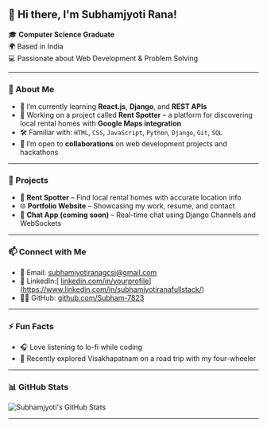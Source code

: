 ## 👋 Hi there, I'm Subhamjyoti Rana!

🎓 **Computer Science Graduate**  
🌍 Based in India  
💻 Passionate about Web Development & Problem Solving  

---

### 🚀 About Me

- 🌱 I’m currently learning **React.js**, **Django**, and **REST APIs**
- 🔭 Working on a project called **Rent Spotter** – a platform for discovering local rental homes with **Google Maps integration**
- 🛠️ Familiar with: `HTML`, `CSS`, `JavaScript`, `Python`, `Django`, `Git`, `SQL`
- 🤝 I’m open to **collaborations** on web development projects and hackathons

---

### 📂 Projects

- 🔎 **Rent Spotter** – Find local rental homes with accurate location info  
- 🌐 **Portfolio Website** – Showcasing my work, resume, and contact  
- 💬 **Chat App (coming soon)** – Real-time chat using Django Channels and WebSockets

---

### 📫 Connect with Me

- 📧 Email: subhamjyotiranagcsj@gmail.com
- 💼 LinkedIn:[ [linkedin.com/in/yourprofile](#)](https://www.linkedin.com/in/subhamjyotiranafullstack/)
- 🧑‍💻 GitHub: [github.com/Subham-7823](https://github.com/Subham-7823)

---

### ⚡ Fun Facts

- 🎧 Love listening to lo-fi while coding  
- 🚗 Recently explored Visakhapatnam on a road trip with my four-wheeler

---

### 📊 GitHub Stats

![Subhamjyoti's GitHub Stats](https://github-readme-stats.vercel.app/api?username=Subham-7823&show_icons=true&theme=radical)

---

